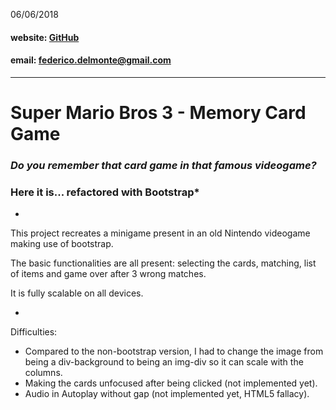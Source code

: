 06/06/2018

#### website: [GitHub](https://github.com/FDMcreative/) 

#### email: [federico.delmonte@gmail.com](federico.delmonte@gmail.com)

---

# Super Mario Bros 3 - Memory Card Game
### *Do you remember that card game in that famous videogame?*
### Here it is... refactored with Bootstrap*

-

This project recreates a minigame present in an old Nintendo videogame making use of bootstrap.

The basic functionalities are all present: selecting the cards, matching, list of items and game over after 3 wrong matches.

It is fully scalable on all devices.

-

Difficulties:

- Compared to the non-bootstrap version, I had to change the image from being a div-background to being an img-div so it can scale with the columns.
- Making the cards unfocused after being clicked (not implemented yet).
- Audio in Autoplay without gap (not implemented yet, HTML5 fallacy).